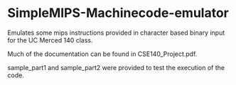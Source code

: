 # SimpleMIPS-Machinecode-emulator
Emulates some mips instructions provided in character based binary input for the UC Merced 140 class.

Much of the documentation can be found in CSE140_Project.pdf.

sample_part1 and sample_part2 were provided to test the execution of the code.